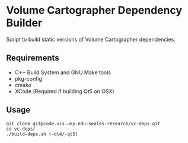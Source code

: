 Volume Cartographer Dependency Builder
======================================

Script to build static versions of Volume Cartographer dependencies.  

Requirements
------------
 * C++ Build System and GNU Make tools
 * pkg-config
 * cmake
 * XCode (Required if building Qt5 on OSX)

Usage
-----
```shell
git clone git@code.vis.uky.edu:seales-research/vc-deps.git  
cd vc-deps/  
./build-deps.sh (-qt4/-qt5)
```